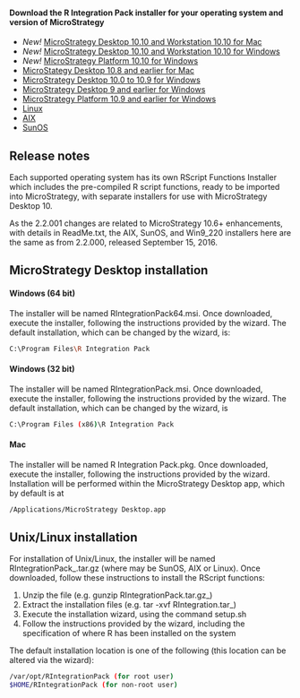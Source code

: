 #### Download the R Integration Pack installer for your operating system and version of MicroStrategy
* *New!* [MicroStrategy Desktop 10.10 and Workstation 10.10 for Mac][mac10.10]
* *New!* [MicroStrategy Desktop 10.10 and Workstation 10.10 for Windows][win10.10]
* *New!* [MicroStrategy Platform 10.10 for Windows][platform10.10]
* [MicroStategy Desktop 10.8 and earlier for Mac][mac]
* [MicroStrategy Desktop 10.0 to 10.9 for Windows][win10]
* [MicroStrategy Desktop 9 and earlier for Windows][win9]
* [MicroStrategy Platform 10.9 and earlier for Windows][win9]
* [Linux][linux]
* [AIX][aix]
* [SunOS][sunos]



## Release notes
Each supported operating system has its own RScript Functions Installer which includes the pre-compiled R script functions, ready to be imported into MicroStrategy, with separate installers for use with MicroStrategy Desktop 10.

As the 2.2.001 changes are related to MicroStrategy 10.6+ enhancements, with details in ReadMe.txt, the AIX, SunOS, and Win9_220 installers here are the same as from 2.2.000, released September 15, 2016.

## MicroStrategy Desktop installation
#### Windows (64 bit)
The installer will be named RIntegrationPack64.msi. Once downloaded, execute the installer, following the instructions provided by the wizard. The default installation, which can be changed by the wizard, is:
```sh
C:\Program Files\R Integration Pack
```

#### Windows (32 bit)
The installer will be named RIntegrationPack.msi. Once downloaded, execute the installer, following the instructions provided by the wizard. The default installation, which can be changed by the wizard, is
```sh
C:\Program Files (x86)\R Integration Pack
```


#### Mac
The installer will be named R Integration Pack.pkg. Once downloaded, execute the installer, following the instructions provided by the wizard.
Installation will be performed within the MicroStrategy Desktop app, which by default is at 
```sh
/Applications/MicroStrategy Desktop.app
```


## Unix/Linux installation
For installation of Unix/Linux, the installer will be named RIntegrationPack_<OS>.tar.gz (where <OS> may be SunOS, AIX or Linux). Once downloaded, follow these instructions to install the RScript functions:
1. Unzip the file (e.g. gunzip RIntegrationPack<OS>.tar.gz_)
2. Extract the installation files (e.g. tar -xvf RIntegration<OS>.tar_)
3. Execute the installation wizard, using the command setup.sh
4. Follow the instructions provided by the wizard, including the specification of where R has been installed on the system


The default installation location is one of the following (this location can be altered via the wizard):
```sh
/var/opt/RIntegrationPack (for root user)
$HOME/RIntegrationPack (for non-root user)
```

[mac]: <https://github.com/MicroStrategy/RIntegrationPack/raw/master/installers/R%20Integration%20Pack.pkg>
[win9]: <https://github.com/MicroStrategy/RIntegrationPack/raw/master/installers/RIntegrationPack.msi>
[win10]: <https://github.com/MicroStrategy/RIntegrationPack/raw/master/installers/RIntegrationPack64.msi>
[aix]: <https://github.com/MicroStrategy/RIntegrationPack/raw/master/installers/RIntegrationPack_AIX.tar.gz>
[sunos]: <https://github.com/MicroStrategy/RIntegrationPack/raw/master/installers/RIntegrationPack_SunOS.tar.gz>
[win9220]: <https://github.com/MicroStrategy/RIntegrationPack/raw/master/installers/RIntegrationPack.msi>
[linux]: <https://github.com/MicroStrategy/RIntegrationPack/raw/master/installers/RIntegrationPack_Linux.tar.gz>
[win10.10]: <https://github.com/MicroStrategy/RIntegrationPack/raw/master/installers/RIntegrationPack64%20-%20Windows%2010.10.msi>
[mac10.10]: <https://github.com/MicroStrategy/RIntegrationPack/raw/master/installers/R%20Integration%20Pack%20-%20Mac%2010.10.pkg>
[platform10.10]: <https://github.com/MicroStrategy/RIntegrationPack/raw/master/installers/RIntegrationPack%20-%20Windows%2010.10.msi>
